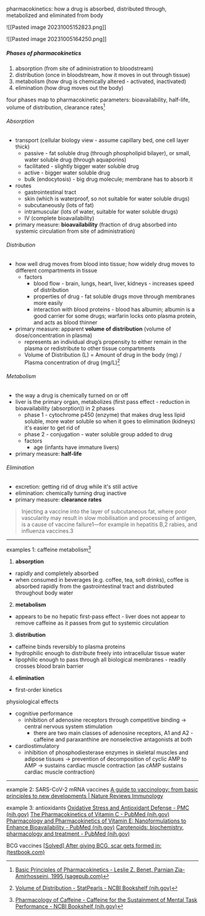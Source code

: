 pharmacokinetics: how a drug is absorbed, distributed through, metabolized and eliminated from body

![[Pasted image 20231005152823.png]]

![[Pasted image 20231005164250.png]]
##### Phases of pharmacokinetics
1. absorption (from site of administration to bloodstream)
2. distribution (once in bloodstream, how it moves in out through tissue)
3. metabolism (how drug is chemically altered - activated, inactivated)
4. elimination (how drug moves out the body)

four phases map to pharmacokinetic parameters: bioavailability, half-life, volume of distribution, clearance rates[^2]
###### Absorption
- transport (cellular biology view - assume capillary bed, one cell layer thick)
	- passive - fat soluble drug (through phospholipid bilayer), or small, water soluble drug (through aquaporins)
	- facilitated - slightly bigger water soluble drug
	- active - bigger water soluble drug
	- bulk (endocytosis) - big drug molecule; membrane has to absorb it
- routes
	- gastrointestinal tract
	- skin (which is waterproof, so not suitable for water soluble drugs)
	- subcutaneously (lots of fat)
	- intramuscular (lots of water, suitable for water soluble drugs)
	- IV (complete bioavailability)
- primary measure: **bioavailability** (fraction of drug absorbed into systemic circulation from site of administration)

###### Distribution
- how well drug moves from blood into tissue; how widely drug moves to different compartments in tissue
	- factors
		- blood flow - brain, lungs, heart, liver, kidneys - increases speed of distribution
		- properties of drug - fat soluble drugs move through membranes more easily
		- interaction with blood proteins - blood has albumin; albumin is a good carrier for some drugs; warfarin locks onto plasma protein, and acts as blood thinner
- primary measure: apparent **volume of distribution** (volume of dose/concentration in plasma)
	- represents an individual drug’s propensity to either remain in the plasma or redistribute to other tissue compartments
	- Volume of Distribution (L) = Amount of drug in the body (mg) / Plasma concentration of drug (mg/L)[^3]

###### Metabolism
- the way a drug is chemically turned on or off
- liver is the primary organ, metabolizes (first pass effect - reduction in bioavailability (absorption)) in 2 phases
	- phase 1 - cytochrome p450 (enzyme) that makes drug less lipid soluble, more water soluble so when it goes to elimination (kidneys) it's easier to get rid of
	- phase 2 - conjugation - water soluble group added to drug
	- factors
		- age (infants have immature livers)
- primary measure: **half-life**

###### Elimination
- excretion: getting rid of drug while it's still active
- elimination: chemically turning drug inactive
- primary measure: **clearance rates**

> Injecting a vaccine into the layer of subcutaneous fat, where poor vascularity may result in slow mobilisation and processing of antigen, is a cause of vaccine failure1—for example in hepatitis B,2 rabies, and influenza vaccines.3

---
examples 1: caffeine metabolism[^1]

1. **absorption**
- rapidly and completely absorbed
- when consumed in beverages (e.g. coffee, tea, soft drinks), coffee is absorbed rapidly from the gastrointestinal tract and distributed throughout body water
2. **metabolism**
- appears to be no hepatic first-pass effect - liver does not appear to remove caffeine as it passes from gut to systemic circulation
3. **distribution**
- caffeine binds reversibly to plasma proteins
- hydrophilic enough to distribute freely into intracellular tissue water
- lipophilic enough to pass through all biological membranes - readily crosses blood brain barrier
4. **elimination**
- first-order kinetics

physiological effects
- cognitive performance
	- inhibition of adenosine receptors through competitive binding -> central nervous system stimulation
		- there are two main classes of adenosine receptors, A1 and A2 - caffeine and paraxanthine are nonselective antagonists at both
- cardiostimulatory
	- inhibition of phosphodiesterase enzymes in skeletal muscles and adipose tissues -> prevention of decomposition of cyclic AMP to AMP -> sustains cardiac muscle contraction (as cAMP sustains cardiac muscle contraction)

---
example 2: SARS-CoV-2 mRNA vaccines
[A guide to vaccinology: from basic principles to new developments | Nature Reviews Immunology](https://www.nature.com/articles/s41577-020-00479-7)

example 3: antioxidants
[Oxidative Stress and Antioxidant Defense - PMC (nih.gov)](https://www.ncbi.nlm.nih.gov/pmc/articles/PMC3488923/)
[The Pharmacokinetics of Vitamin C - PubMed (nih.gov)](https://pubmed.ncbi.nlm.nih.gov/31601028/)
[Pharmacology and Pharmacokinetics of Vitamin E: Nanoformulations to Enhance Bioavailability - PubMed (nih.gov)](https://pubmed.ncbi.nlm.nih.gov/33324057/)
[Carotenoids: biochemistry, pharmacology and treatment - PubMed (nih.gov)](https://pubmed.ncbi.nlm.nih.gov/27638711/)


BCG vaccines
[[Solved] After giving BCG, scar gets formed in: (testbook.com)](https://testbook.com/question-answer/after-giving-bcg-scar-gets-formed-in--619bc2fcf8a5841d0b5d5fc7#:~:text=BCG%20has%20bacteria%20that%20cause%20inflammation%20after%20administration.,small%20spot%20may%20appear%20at%20the%20injection%20site.)

[^1]: [Pharmacology of Caffeine - Caffeine for the Sustainment of Mental Task Performance - NCBI Bookshelf (nih.gov)](https://www.ncbi.nlm.nih.gov/books/NBK223808/)
[^2]: [Basic Principles of Pharmacokinetics - Leslie Z. Benet, Parnian Zia-Amirhosseini, 1995 (sagepub.com)](https://journals.sagepub.com/doi/10.1177/019262339502300203?url_ver=Z39.88-2003&rfr_id=ori:rid:crossref.org&rfr_dat=cr_pub%20%200pubmed)
[^3]: [Volume of Distribution - StatPearls - NCBI Bookshelf (nih.gov)](https://www.ncbi.nlm.nih.gov/books/NBK545280/)